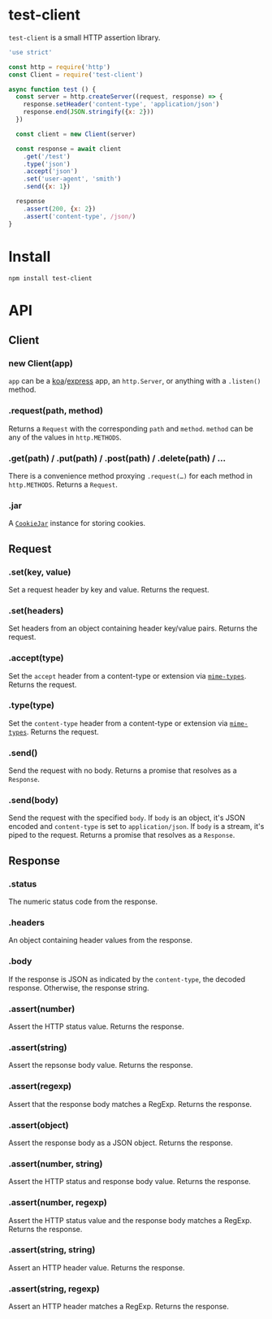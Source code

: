 # test-client

`test-client` is a small HTTP assertion library.

```js
'use strict'

const http = require('http')
const Client = require('test-client')

async function test () {
  const server = http.createServer((request, response) => {
    response.setHeader('content-type', 'application/json')
    response.end(JSON.stringify({x: 2}))
  })

  const client = new Client(server)

  const response = await client
    .get('/test')
    .type('json')
    .accept('json')
    .set('user-agent', 'smith')
    .send({x: 1})

  response
    .assert(200, {x: 2})
    .assert('content-type', /json/)
}
```

# Install

`npm install test-client`

# API

## Client

### new Client(app)

`app` can be a [koa][koa]/[express][express] app, an `http.Server`, or anything
with a `.listen()` method.

### .request(path, method)

Returns a `Request` with the corresponding `path` and `method`. `method` can be
any of the values in `http.METHODS`.

### .get(path) / .put(path) / .post(path) / .delete(path) / …

There is a convenience method proxying `.request(…)` for each method in
`http.METHODS`. Returns a `Request`.

### .jar

A [`CookieJar`][cookiejar] instance for storing cookies.

## Request

### .set(key, value)

Set a request header by key and value. Returns the request.

### .set(headers)

Set headers from an object containing header key/value pairs. Returns the
request.

### .accept(type)

Set the `accept` header from a content-type or extension via
[`mime-types`][mime-types]. Returns the request.

### .type(type)

Set the `content-type` header from a content-type or extension via
[`mime-types`][mime-types]. Returns the request.

### .send()

Send the request with no body. Returns a promise that resolves as a `Response`.

### .send(body)

Send the request with the specified `body`. If `body` is an object, it's JSON
encoded and `content-type` is set to `application/json`. If `body` is a stream,
it's piped to the request. Returns a promise that resolves as a `Response`.

## Response

### .status

The numeric status code from the response.

### .headers

An object containing header values from the response.

### .body

If the response is JSON as indicated by the `content-type`, the decoded
response. Otherwise, the response string.

### .assert(number)

Assert the HTTP status value. Returns the response.

### .assert(string)

Assert the repsonse body value. Returns the response.

### .assert(regexp)

Assert that the response body matches a RegExp. Returns the response.

### .assert(object)

Assert the response body as a JSON object. Returns the response.

### .assert(number, string)

Assert the HTTP status and response body value. Returns the response.

### .assert(number, regexp)

Assert the HTTP status value and the response body matches a RegExp. Returns
the response.

### .assert(string, string)

Assert an HTTP header value. Returns the response.

### .assert(string, regexp)

Assert an HTTP header matches a RegExp. Returns the response.

[koa]: http://koajs.com/
[express]: http://expressjs.com/
[cookiejar]: https://github.com/bmeck/node-cookiejar
[mime-types]: https://github.com/jshttp/mime-types
